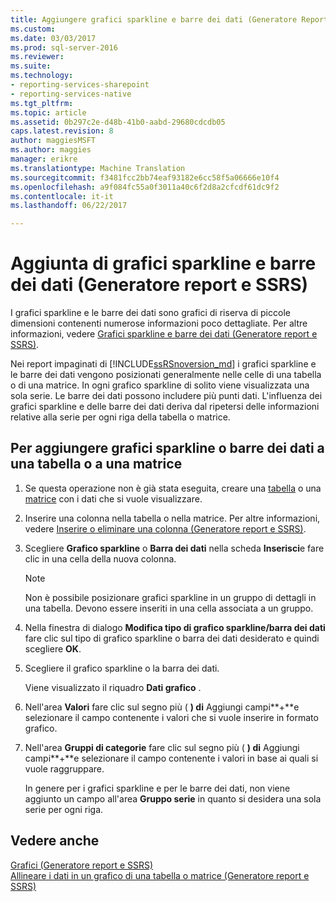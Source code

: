 ```yaml
---
title: Aggiungere grafici sparkline e barre dei dati (Generatore Report e SSRS) | Documenti Microsoft
ms.custom: 
ms.date: 03/03/2017
ms.prod: sql-server-2016
ms.reviewer: 
ms.suite: 
ms.technology:
- reporting-services-sharepoint
- reporting-services-native
ms.tgt_pltfrm: 
ms.topic: article
ms.assetid: 0b297c2e-d48b-41b0-aabd-29680cdcdb05
caps.latest.revision: 8
author: maggiesMSFT
ms.author: maggies
manager: erikre
ms.translationtype: Machine Translation
ms.sourcegitcommit: f3481fcc2bb74eaf93182e6cc58f5a06666e10f4
ms.openlocfilehash: a9f084fc55a0f3011a40c6f2d8a2cfcdf61dc9f2
ms.contentlocale: it-it
ms.lasthandoff: 06/22/2017

---
```

# <a name="add-sparklines-and-data-bars-report-builder-and-ssrs"></a>Aggiunta di grafici sparkline e barre dei dati (Generatore report e SSRS)
  I grafici sparkline e le barre dei dati sono grafici di riserva di piccole dimensioni contenenti numerose informazioni poco dettagliate. Per altre informazioni, vedere [Grafici sparkline e barre dei dati &#40;Generatore report e SSRS&#41;](../../reporting-services/report-design/sparklines-and-data-bars-report-builder-and-ssrs.md).  
  
 Nei report impaginati di [!INCLUDE[ssRSnoversion_md](../../includes/ssrsnoversion-md.md)] i grafici sparkline e le barre dei dati vengono posizionati generalmente nelle celle di una tabella o di una matrice. In ogni grafico sparkline di solito viene visualizzata una sola serie. Le barre dei dati possono includere più punti dati. L'influenza dei grafici sparkline e delle barre dei dati deriva dal ripetersi delle informazioni relative alla serie per ogni riga della tabella o matrice.  
  
## <a name="to-add-a-sparkline-or-data-bar-to-a-table-or-matrix"></a>Per aggiungere grafici sparkline o barre dei dati a una tabella o a una matrice  
  
1.  Se questa operazione non è già stata eseguita, creare una [tabella](../../reporting-services/report-design/tables-report-builder-and-ssrs.md) o una [matrice](../../reporting-services/report-design/create-a-matrix-report-builder-and-ssrs.md) con i dati che si vuole visualizzare.  
  
2.  Inserire una colonna nella tabella o nella matrice. Per altre informazioni, vedere [Inserire o eliminare una colonna &#40;Generatore report e SSRS&#41;](../../reporting-services/report-design/insert-or-delete-a-column-report-builder-and-ssrs.md).  
  
3.  Scegliere **Grafico sparkline** o **Barra dei dati** nella scheda **Inserisci**e fare clic in una cella della nuova colonna.  
  
    > [!NOTE]  
    >  Non è possibile posizionare grafici sparkline in un gruppo di dettagli in una tabella. Devono essere inseriti in una cella associata a un gruppo.  
  
4.  Nella finestra di dialogo **Modifica tipo di grafico sparkline/barra dei dati** fare clic sul tipo di grafico sparkline o barra dei dati desiderato e quindi scegliere **OK**.  
  
5.  Scegliere il grafico sparkline o la barra dei dati.  
  
     Viene visualizzato il riquadro **Dati grafico** .  
  
6.  Nell'area **Valori** fare clic sul segno più ( **) di** Aggiungi campi**+**e selezionare il campo contenente i valori che si vuole inserire in formato grafico.  
  
7.  Nell'area **Gruppi di categorie** fare clic sul segno più ( **) di** Aggiungi campi**+**e selezionare il campo contenente i valori in base ai quali si vuole raggruppare.  
  
     In genere per i grafici sparkline e per le barre dei dati, non viene aggiunto un campo all'area **Gruppo serie** in quanto si desidera una sola serie per ogni riga.  
  
## <a name="see-also"></a>Vedere anche  
 [Grafici &#40;Generatore report e SSRS&#41;](../../reporting-services/report-design/charts-report-builder-and-ssrs.md)   
 [Allineare i dati in un grafico di una tabella o matrice &#40;Generatore report e SSRS&#41;](../../reporting-services/report-design/align-the-data-in-a-chart-in-a-table-or-matrix-report-builder-and-ssrs.md)  
  
  
